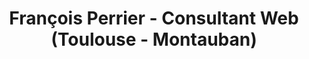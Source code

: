 ---
layout: about
title: François Perrier - Consultant Web (Toulouse - Montauban)
description: François Perrier consultant Web dans la région Occitanie (Toulouse & Montauban) depuis plus de 8 ans dans le métier du Web et des nouvelles technologies.
permalink: /a-propos/
icon: <i class="fas fa-info-circle text-purple"></i>
name-badge: Consultant Web
title-h1: A propos de François Perrier
lead-title: Un consultant Web dans la région Occitanie (Toulouse & Montauban) depuis plus de 8 ans dans le métier du Web et des nouvelles technologies.
a-propos:
    title: Bio 
    body: Passionné par le web et les nouvelles technologies.
fp:
    title: Parcours et Formation professionnel
    body1: BMV Communication chef de projet digital de 2018 à 2019 et chez Sudokeys Chef de projet fonctionnel de 2017 à 2018.
    body2: A partir de 2009, chez Up Position régie publicitaire pendant plus de 6 ans dans le Lot-Et-Garonne (à Agen), j'ai pu exercer le métier de chef de projet web et digital, et en parallèle formation au CESI de Bordeaux - Responsable en ingénierie des logiciels et Développeur intégrateur multimédia.
form-contact-lead:
    title: Besoin d'une compétence particulière ?
    body: 
---